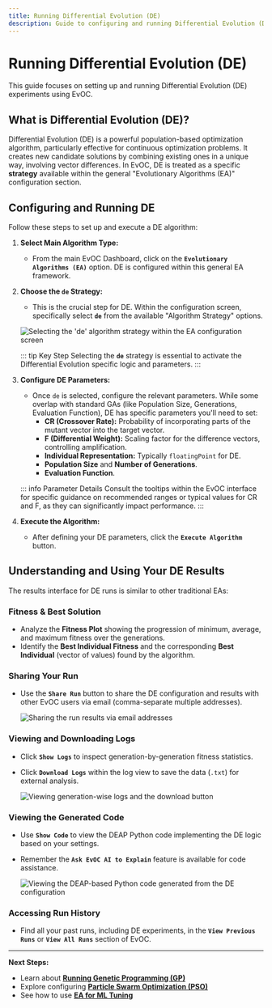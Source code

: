 ```yaml
---
title: Running Differential Evolution (DE)
description: Guide to configuring and running Differential Evolution (DE), a specific strategy within EvOC's traditional EA framework.
---
```


# Running Differential Evolution (DE)

This guide focuses on setting up and running Differential Evolution (DE) experiments using EvOC.

## What is Differential Evolution (DE)?

Differential Evolution (DE) is a powerful population-based optimization algorithm, particularly effective for continuous optimization problems. It creates new candidate solutions by combining existing ones in a unique way, involving vector differences. In EvOC, DE is treated as a specific **strategy** available within the general "Evolutionary Algorithms (EA)" configuration section.

## Configuring and Running DE

Follow these steps to set up and execute a DE algorithm:

1.  **Select Main Algorithm Type:**

    - From the main EvOC Dashboard, click on the **`Evolutionary Algorithms (EA)`** option. DE is configured within this general EA framework.

2.  **Choose the `de` Strategy:**

    - This is the crucial step for DE. Within the configuration screen, specifically select **`de`** from the available "Algorithm Strategy" options.

    ![Selecting the 'de' algorithm strategy within the EA configuration screen](https://i.imgur.com/HF06qQO.png)

    ::: tip Key Step
    Selecting the **`de`** strategy is essential to activate the Differential Evolution specific logic and parameters.
    :::

3.  **Configure DE Parameters:**

    - Once `de` is selected, configure the relevant parameters. While some overlap with standard GAs (like Population Size, Generations, Evaluation Function), DE has specific parameters you'll need to set:
        - **CR (Crossover Rate):** Probability of incorporating parts of the mutant vector into the target vector.
        - **F (Differential Weight):** Scaling factor for the difference vectors, controlling amplification.
        - **Individual Representation:** Typically `floatingPoint` for DE.
        - **Population Size** and **Number of Generations**.
        - **Evaluation Function**.

    ::: info Parameter Details
    Consult the tooltips within the EvOC interface for specific guidance on recommended ranges or typical values for CR and F, as they can significantly impact performance.
    :::

4.  **Execute the Algorithm:**
    - After defining your DE parameters, click the **`Execute Algorithm`** button.

## Understanding and Using Your DE Results

The results interface for DE runs is similar to other traditional EAs:

### Fitness & Best Solution

- Analyze the **Fitness Plot** showing the progression of minimum, average, and maximum fitness over the generations.
- Identify the **Best Individual Fitness** and the corresponding **Best Individual** (vector of values) found by the algorithm.

### Sharing Your Run

- Use the **`Share Run`** button to share the DE configuration and results with other EvOC users via email (comma-separate multiple addresses).

    ![Sharing the run results via email addresses](https://i.imgur.com/US3uH0p.png)

### Viewing and Downloading Logs

- Click **`Show Logs`** to inspect generation-by-generation fitness statistics.
- Click **`Download Logs`** within the log view to save the data (`.txt`) for external analysis.

    ![Viewing generation-wise logs and the download button](https://i.imgur.com/AeAq3l6.jpeg)

### Viewing the Generated Code

- Use **`Show Code`** to view the DEAP Python code implementing the DE logic based on your settings.
- Remember the **`Ask EvOC AI to Explain`** feature is available for code assistance.

    ![Viewing the DEAP-based Python code generated from the DE configuration](https://i.imgur.com/rvoJNUP.png)

### Accessing Run History

- Find all your past runs, including DE experiments, in the **`View Previous Runs`** or **`View All Runs`** section of EvOC.

---

**Next Steps:**

- Learn about **[Running Genetic Programming (GP)](./gp-run.md)**
- Explore configuring **[Particle Swarm Optimization (PSO)](./pso-run.md)**
- See how to use **[EA for ML Tuning](./ml-run.md)**

